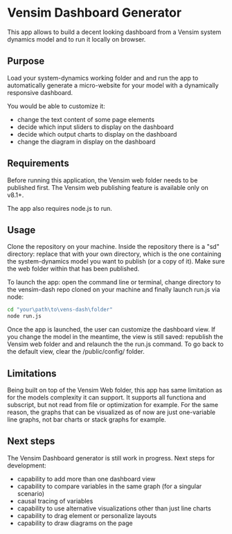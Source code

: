 # Vensim Dashboard Generator

This app allows to build a decent looking dashboard from a Vensim system dynamics model and to run it locally on browser.

## Purpose
Load your system-dynamics working folder and and run the app to automatically generate a micro-website for your model with a dynamically responsive dashboard.

You would be able to customize it:
* change the text content of some page elements
* decide which input sliders to display on the dashboard
* decide which output charts to display on the dashboard
* change the diagram in display on the dashboard

## Requirements

Before running this application, the Vensim web folder needs to be published first. The Vensim web publishing feature is available only on  v8.1+. 

The app also requires node.js to run.

## Usage

Clone the repository on your machine. Inside the repository there is a "sd" directory: replace that with your own directory, which is the one containing the system-dynamics model you want to publish (or a copy of it). Make sure the web folder within that has been published.

To launch the app: open the command line or terminal, change directory to the vensim-dash repo cloned on your machine and finally launch run.js via node:

```bash
cd "your\path\to\vens-dash\folder"
node run.js
```

Once the app is launched, the user can customize the dashboard view. If you change the model in the meantime, the view is still saved: republish the Vensim web folder and and relaunch the the run.js command. To go back to the default view, clear the /public/config/ folder.

## Limitations

Being built on top of the Vensim Web folder, this app has same limitation as for the models complexity it can support. It supports all functiona and subscript, but not read from file or optimization for example. For the same reason, the graphs that can be visualized as of now are just one-variable line graphs, not bar charts or stack graphs for example.

## Next steps
The Vensim Dashboard generator is still work in progress. Next steps for development:
* capability to add more than one dashboard view
* capability to compare variables in the same graph (for a singular scenario)
* causal tracing of variables
* capability to use alternative visualizations other than just line charts
* capability to drag element or personalize layouts
* capability to draw diagrams on the page

